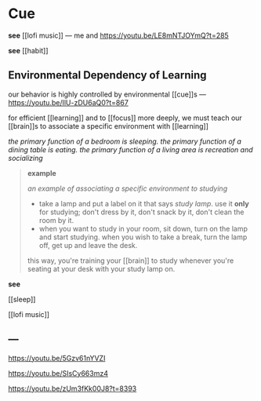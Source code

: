 # Cue

**see** [[lofi music]] &mdash; me and <https://youtu.be/LE8mNTJOYmQ?t=285>

**see** [[habit]]

## Environmental Dependency of Learning

our behavior is highly controlled by environmental [[cue]]s &mdash; <https://youtu.be/IlU-zDU6aQ0?t=867>

for efficient [[learning]] and to [[focus]] more deeply, we must teach our [[brain]]s to associate a specific environment with [[learning]]

_the primary function of a bedroom is sleeping. the primary function of a dining table is eating. the primary function of a living area is recreation and socializing_

> **example**
>
> _an example of associating a specific environment to studying_
>
> - take a lamp and put a label on it that says _study lamp_. use it **only** for studying; don't dress by it, don't snack by it, don't clean the room by it.
> - when you want to study in your room, sit down, turn on the lamp and start studying. when you wish to take a break, turn the lamp off, get up and leave the desk.
>
> this way, you're training your [[brain]] to study whenever you're seating at your desk with your study lamp on.

**see**

[[sleep]]

[[lofi music]]

## &mdash;

<https://youtu.be/5Gzv61nYVZI>

<https://youtu.be/SIsCy663mz4>

<https://youtu.be/zUm3fKk00J8?t=8393>
